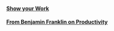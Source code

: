 #### [Show your Work](https://github.com/regiravi/books/blob/b32e647784947873a3e2894403b59402a2d81869/From%20Benjamin%20Franklin/README.MD) ####

#### [From Benjamin Franklin on Productivity](benjaminfranklin/productivity.html) ####
